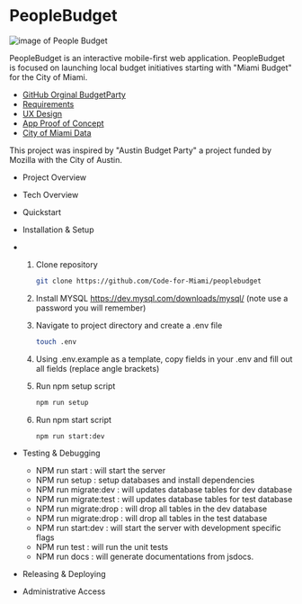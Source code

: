 # PeopleBudget

![image of People Budget](https://i.imgur.com/nXYwHLU.png)

PeopleBudget is an interactive mobile-first web application. PeopleBudget is focused on launching
local budget initiatives starting with "Miami Budget" for the City of Miami.

- [GitHub Orginal BudgetParty](https://github.com/open-austin/budgetparty)
- [Requirements](https://docs.google.com/document/d/1vBvvIcOMjzOk5GMc7a5ksjAXZVF7Iv_fPjVjw-IOhmw/edit?usp=sharing)
- [UX Design](https://www.figma.com/file/7cD0SDdL8jFDpT1blgtEm6/Budget-Party-v1-Copy?node-id=0%3A1)
- [App Proof of Concept](https://austinbudget.party/dashboard)
- [City of Miami Data](https://budget.data.miamigov.com/#!/view-data)

This project was inspired by "Austin Budget Party" a project funded by Mozilla with the City of Austin.

- Project Overview

- Tech Overview

- Quickstart

- Installation & Setup
- 1. Clone repository

        ```sh
        git clone https://github.com/Code-for-Miami/peoplebudget
        ```

  2. Install MYSQL https://dev.mysql.com/downloads/mysql/ (note use a password you will remember)
  3. Navigate to project directory and create a .env file

        ```sh
        touch .env
        ```   

  4. Using .env.example as a template, copy fields in your .env and fill out all fields (replace angle brackets)
  5. Run npm setup script

        ```sh
        npm run setup
        ```

  1. Run npm start script

        ```sh
        npm run start:dev
        ```

- Testing & Debugging
  -   NPM run start : will start the server
  -   NPM run setup : setup databases and install dependencies
  -   NPM run migrate:dev : will updates database tables for dev database
  -   NPM run migrate:test : will updates database tables for test database
  -   NPM run migrate:drop : will drop all tables in the dev database
  -   NPM run migrate:drop : will drop all tables in the test database
  -   NPM run start:dev : will start the server with development specific flags
  -   NPM run test : will run the unit tests
  -   NPM run docs : will generate documentations from jsdocs.

- Releasing & Deploying

- Administrative Access
